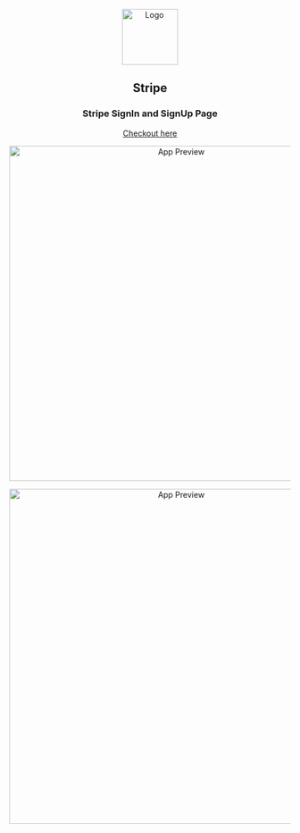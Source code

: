<p align="center">
  <img src="https://raw.githubusercontent.com/arasur20/stripe/main/src/utils/stripe.jpeg" alt="Logo" width="100px" />
</p>

<h2 align="center">Stripe</h2>
<h3 align="center">Stripe SignIn and SignUp Page</h3>

<p align="center">
  <a href="https://arasur20.github.io/Stripe/">Checkout here</a>
</p>

<p align="center">
  <img src="https://raw.githubusercontent.com/arasur20/stripe/main/src/assets/stripesignin.png" alt="App Preview" width="600" />
</p>
<p align="center">
  <img src="https://raw.githubusercontent.com/arasur20/stripe/main/src/assets/stripesignup.png" alt="App Preview" width="600" />
</p>
